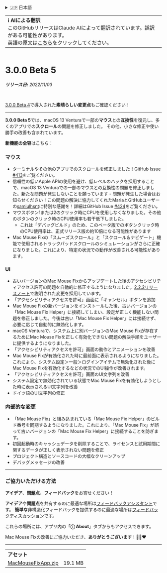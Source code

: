 <details>
<summary>🇯🇵 日本語</summary>

[🇬🇧 English (GitHub)](https://github.com/noah-nuebling/mac-mouse-fix/releases/tag/3.0.0-Beta-5)\
[🇦🇩 Català](https://redirect.macmousefix.com/?target=mmf-release&tag=3.0.0-Beta-5&locale=ca)\
[🇩🇪 Deutsch](https://redirect.macmousefix.com/?target=mmf-release&tag=3.0.0-Beta-5&locale=de)\
[🇪🇸 Español](https://redirect.macmousefix.com/?target=mmf-release&tag=3.0.0-Beta-5&locale=es)\
[🇫🇷 Français](https://redirect.macmousefix.com/?target=mmf-release&tag=3.0.0-Beta-5&locale=fr)\
[🇮🇩 Indonesia](https://redirect.macmousefix.com/?target=mmf-release&tag=3.0.0-Beta-5&locale=id)\
[🇮🇹 Italiano](https://redirect.macmousefix.com/?target=mmf-release&tag=3.0.0-Beta-5&locale=it)\
[🇭🇺 Magyar](https://redirect.macmousefix.com/?target=mmf-release&tag=3.0.0-Beta-5&locale=hu)\
[🇳🇱 Nederlands](https://redirect.macmousefix.com/?target=mmf-release&tag=3.0.0-Beta-5&locale=nl)\
[🇵🇱 Polski](https://redirect.macmousefix.com/?target=mmf-release&tag=3.0.0-Beta-5&locale=pl)\
[🇧🇷 Português (Brasil)](https://redirect.macmousefix.com/?target=mmf-release&tag=3.0.0-Beta-5&locale=pt-BR)\
[🇵🇹 Português (Portugal)](https://redirect.macmousefix.com/?target=mmf-release&tag=3.0.0-Beta-5&locale=pt-PT)\
[🇷🇴 Română](https://redirect.macmousefix.com/?target=mmf-release&tag=3.0.0-Beta-5&locale=ro)\
[🇸🇪 Svenska](https://redirect.macmousefix.com/?target=mmf-release&tag=3.0.0-Beta-5&locale=sv)\
[🇻🇳 Tiếng Việt](https://redirect.macmousefix.com/?target=mmf-release&tag=3.0.0-Beta-5&locale=vi)\
[🇹🇷 Türkçe](https://redirect.macmousefix.com/?target=mmf-release&tag=3.0.0-Beta-5&locale=tr)\
[🇨🇿 Čeština](https://redirect.macmousefix.com/?target=mmf-release&tag=3.0.0-Beta-5&locale=cs)\
[🇬🇷 Ελληνικά](https://redirect.macmousefix.com/?target=mmf-release&tag=3.0.0-Beta-5&locale=el)\
[🇷🇺 Русский](https://redirect.macmousefix.com/?target=mmf-release&tag=3.0.0-Beta-5&locale=ru)\
[🇺🇦 Українська](https://redirect.macmousefix.com/?target=mmf-release&tag=3.0.0-Beta-5&locale=uk)\
[🇮🇱 עברית](https://redirect.macmousefix.com/?target=mmf-release&tag=3.0.0-Beta-5&locale=he)\
[🇸🇦 العربية](https://redirect.macmousefix.com/?target=mmf-release&tag=3.0.0-Beta-5&locale=ar)\
[🇮🇳 हिन्दी](https://redirect.macmousefix.com/?target=mmf-release&tag=3.0.0-Beta-5&locale=hi)\
[🇹🇭 ไทย](https://redirect.macmousefix.com/?target=mmf-release&tag=3.0.0-Beta-5&locale=th)\
[🇨🇳 中文 (简体)](https://redirect.macmousefix.com/?target=mmf-release&tag=3.0.0-Beta-5&locale=zh-Hans)\
[🇨🇳 中文 (繁體)](https://redirect.macmousefix.com/?target=mmf-release&tag=3.0.0-Beta-5&locale=zh-Hant)\
[🇭🇰 中文（香港)](https://redirect.macmousefix.com/?target=mmf-release&tag=3.0.0-Beta-5&locale=zh-HK)\
**🇯🇵 日本語**\
[🇰🇷 한국어](https://redirect.macmousefix.com/?target=mmf-release&tag=3.0.0-Beta-5&locale=ko)\
[Help translate Mac Mouse Fix to different languages!](https://github.com/noah-nuebling/mac-mouse-fix/discussions/731)
</details>
<table align=><td>
<b>ℹ️ AIによる翻訳</b><br>
このGitHubリリースはClaude AIによって翻訳されています。誤訳がある可能性があります。<br>
英語の原文は<a href="https://github.com/noah-nuebling/mac-mouse-fix/releases/tag/3.0.0-Beta-5">こちら</a>をクリックしてください。
</td></table>

<table></table>

# 3.0.0 Beta 5
***リリース日:** 2022/11/03*

<br>

[3.0.0 Beta 4](https://redirect.macmousefix.com/?target=mmf-release&tag=3.0.0-Beta-4&locale=ja)で導入された**素晴らしい変更点**もご確認ください！

---

**3.0.0 Beta 5**では、macOS 13 Venturaで一部の**マウス**との**互換性**を復元し、多くのアプリでの**スクロール**の問題を修正しました。
その他、小さな修正や使い勝手の改善も含まれています。

**新機能の全容**はこちら：

### マウス

- ターミナルやその他のアプリでのスクロールを修正しました！GitHub Issue [#413](https://github.com/noah-nuebling/mac-mouse-fix/issues/413)をご覧ください。
- 信頼性の低いApple APIの使用を避け、低レベルのハックを採用することで、macOS 13 Venturaでの一部のマウスとの互換性の問題を修正しました。新たな問題が発生しないことを願っています - 問題が発生した場合はお知らせください！この問題の解決に協力してくれたMariaとGitHubユーザーの[samiulhsnt](https://github.com/samiulhsnt)に特別な感謝を！詳細はGitHub Issue [#424](https://github.com/noah-nuebling/mac-mouse-fix/issues/424)をご覧ください。
- マウスボタン1または2のクリック時にCPUを使用しなくなりました。その他のボタンのクリック時のCPU使用率も若干低下しました。
    - これは「デバッグビルド」のため、このベータ版でのボタンクリック時のCPU使用率は、正式リリース版の約10倍になる可能性があります
- Mac Mouse Fixの「スムーズスクロール」と「スクロール＆ナビゲート」機能で使用されるトラックパッドスクロールのシミュレーションがさらに正確になりました。これにより、特定の状況での動作が改善される可能性があります。

### UI

- 古いバージョンのMac Mouse Fixからアップデートした後のアクセシビリティアクセス許可の問題を自動的に修正するようになりました。[2.2.2リリースノート](https://redirect.macmousefix.com/?target=mmf-release&tag=2.2.2&locale=ja)で説明された変更を採用しています。
- 「アクセシビリティアクセスを許可」画面に「キャンセル」ボタンを追加
- Mac Mouse Fixの新バージョンをインストールした後、古いバージョンの「Mac Mouse Fix Helper」に接続してしまい、設定が正しく機能しない問題を修正しました。今後は古い「Mac Mouse Fix Helper」には接続せず、必要に応じて自動的に無効化します。
- macOS Venturaで、システム上に別バージョンのMac Mouse Fixが存在するためにMac Mouse Fixを正しく有効化できない問題の解決手順をユーザーに提供するようになりました。
- 「アクセシビリティアクセスを許可」画面の動作とアニメーションを改善
- Mac Mouse Fixが有効化された時に最前面に表示されるようになりました。これにより、システム設定＞一般＞ログインアイテムで無効化された後にMac Mouse Fixを有効化するなどの状況でのUI操作が改善されます。
- 「アクセシビリティアクセスを許可」画面のUI文字列を改善
- システム設定で無効化されている状態でMac Mouse Fixを有効化しようとした時に表示されるUI文字列を改善
- ドイツ語のUI文字列の修正

### 内部的な変更

- 「Mac Mouse Fix」と組み込まれている「Mac Mouse Fix Helper」のビルド番号を同期するようになりました。これにより、「Mac Mouse Fix」が誤って古いバージョンの「Mac Mouse Fix Helper」に接続することを防ぎます。
- 初回起動時のキャッシュデータを削除することで、ライセンスと試用期間に関するデータが正しく表示されない問題を修正
- プロジェクト構造とソースコードの大幅なクリーンアップ
- デバッグメッセージの改善

---

### ご協力いただける方法

**アイデア**、**問題点**、**フィードバック**をお寄せください！

**アイデア**や**問題点**を共有するのに最適な場所は[フィードバックアシスタント](https://noah-nuebling.github.io/mac-mouse-fix-feedback-assistant/?type=bug-report)です。
**簡単な**非構造化フィードバックを提供するのに最適な場所は[フィードバックディスカッション](https://github.com/noah-nuebling/mac-mouse-fix/discussions/366)です。

これらの場所には、アプリ内の「**ⓘ About**」タブからもアクセスできます。

Mac Mouse Fixの改善にご協力いただき、**ありがとうございます**！💙💛❤️

---

<table align="start">
<tr>
    <td colspan=2>
        <b>アセット</b>
    </td>
</tr>
<tr>
    <td><a href="https://github.com/noah-nuebling/mac-mouse-fix/releases/download/3.0.0-Beta-5/MacMouseFixApp.zip">MacMouseFixApp.zip</a></td>
    <td>19.1 MB</td>
</tr>
</table>